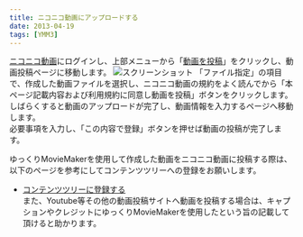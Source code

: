 ```yaml
---
title: ニコニコ動画にアップロードする
date: 2013-04-19
tags: [YMM3]
---
```

[ニコニコ動画](https://www.nicovideo.jp)にログインし、上部メニューから「[動画を投稿](http://www.upload.nicovideo.jp/upload)」をクリックし、動画投稿ページに移動します。
![スクリーンショット](h20134199219556-1.jpg)
「ファイル指定」の項目で、作成した動画ファイルを選択し、ニコニコ動画の規約をよく読んでから「本ページ記載内容および利用規約に同意し動画を投稿」ボタンをクリックします。  
しばらくすると動画のアップロードが完了し、動画情報を入力するページへ移動します。  
必要事項を入力し、「この内容で登録」ボタンを押せば動画の投稿が完了します。  

ゆっくりMovieMakerを使用して作成した動画をニコニコ動画に投稿する際は、以下のページを参考にしてコンテンツツリーへの登録をお願いします。  
- [コンテンツツリーに登録する](./h20134199232488.md)  
また、Youtube等その他の動画投稿サイトへ動画を投稿する場合は、キャプションやクレジットにゆっくりMovieMakerを使用したという旨の記載して頂けると助かります。